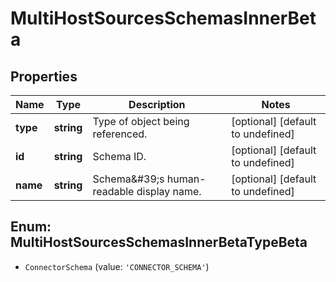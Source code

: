 # MultiHostSourcesSchemasInnerBeta

## Properties

Name | Type | Description | Notes
------------ | ------------- | ------------- | -------------
**type** | **string** | Type of object being referenced. | [optional] [default to undefined]
**id** | **string** | Schema ID. | [optional] [default to undefined]
**name** | **string** | Schema\&#39;s human-readable display name. | [optional] [default to undefined]



## Enum: MultiHostSourcesSchemasInnerBetaTypeBeta


* `ConnectorSchema` (value: `'CONNECTOR_SCHEMA'`)



